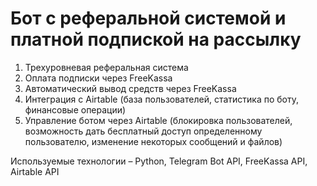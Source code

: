 # Бот с реферальной системой и платной подпиской на рассылку

1. Трехуровневая реферальная система
2. Оплата подписки через FreeKassa 
3. Автоматический вывод средств через FreeKassa
4. Интеграция с Airtable (база пользователей, статистика по боту, финансовые операции)
5. Управление ботом через Airtable (блокировка пользователей, возможность дать бесплатный доступ определенному пользователю, изменение некоторых сообщений и файлов)

Используемые технологии – Python, Telegram Bot API, FreeKassa API, Airtable API
